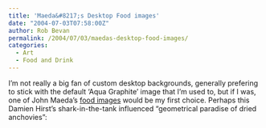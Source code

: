 ```yaml
---
title: 'Maeda&#8217;s Desktop Food images'
date: "2004-07-03T07:58:00Z"
author: Rob Bevan
permalink: /2004/07/03/maedas-desktop-food-images/
categories:
  - Art
  - Food and Drink
---
```

I&#8217;m not really a big fan of custom desktop backgrounds, generally prefering to stick with the default &#8216;Aqua Graphite&#8217; image that I&#8217;m used to, but if I was, one of John Maeda&#8217;s [food images][1] would be my first choice. Perhaps this Damien Hirst&#8217;s shark-in-the-tank influenced &#8220;geometrical paradise of dried anchovies&#8221;:

[<img class="illustration"  style="float: none;"  src="http://robbevan.com/blog/wp-content/themes/robbevan/images/posts/lazarus.jpg" alt="" />][2]

 [1]: http://www.maedastudio.com/desktop/
 [2]: http://www.maedastudio.com/2004/desktop/lazarus.jpg
